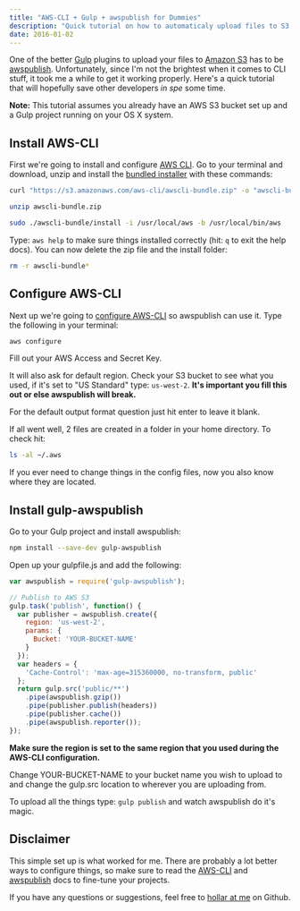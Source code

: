 ```yaml
---
title: "AWS-CLI + Gulp + awspublish for Dummies"
description: "Quick tutorial on how to automaticaly upload files to S3."
date: 2016-01-02
---
```

One of the better [Gulp](http://gulpjs.com/) plugins to upload your files to [Amazon S3](https://aws.amazon.com/s3/) has to be [awspublish](https://www.npmjs.com/package/gulp-awspublish). Unfortunately, since I'm not the brightest when it comes to CLI stuff, it took me a while to get it working properly. Here's a quick tutorial that will hopefully save other developers *in spe* some time.

**Note:** This tutorial assumes you already have an AWS S3 bucket set up and a Gulp project running on your OS X system.

## Install AWS-CLI

First we're going to install and configure [AWS CLI](https://aws.amazon.com/cli/ "Amazon Web Services Command Line Interface"). Go to your terminal and download, unzip and install the [bundled installer](http://docs.aws.amazon.com/cli/latest/userguide/installing.html#install-bundle-other-os) with these commands:

```bash
curl "https://s3.amazonaws.com/aws-cli/awscli-bundle.zip" -o "awscli-bundle.zip"
```

```bash
unzip awscli-bundle.zip
```

```bash
sudo ./awscli-bundle/install -i /usr/local/aws -b /usr/local/bin/aws
```

Type: `aws help` to make sure things installed correctly (hit: `q` to exit the help docs). You can now delete the zip file and the install folder:

```bash
rm -r awscli-bundle*
```

## Configure AWS-CLI

Next up we're going to [configure AWS-CLI](http://docs.aws.amazon.com/cli/latest/userguide/cli-chap-getting-started.html) so awspublish can use it. Type the following in your terminal:

```bash
aws configure
```

Fill out your AWS Access and Secret Key.

It will also ask for default region. Check your S3 bucket to see what you used, if it's set to "US Standard" type: `us-west-2`. **It's important you fill this out or else awspublish will break.**

For the default output format question just hit enter to leave it blank.

If all went well, 2 files are created in a folder in your home directory. To check hit:

```bash
ls -al ~/.aws
```

If you ever need to change things in the config files, now you also know where they are located.

## Install gulp-awspublish

Go to your Gulp project and install awspublish:

```bash
npm install --save-dev gulp-awspublish
```

Open up your gulpfile.js and add the following:

```js
var awspublish = require('gulp-awspublish');

// Publish to AWS S3
gulp.task('publish', function() {
  var publisher = awspublish.create({
    region: 'us-west-2',
    params: {
      Bucket: 'YOUR-BUCKET-NAME'
    }
  });
  var headers = {
    'Cache-Control': 'max-age=315360000, no-transform, public'
  };
  return gulp.src('public/**')
    .pipe(awspublish.gzip())
    .pipe(publisher.publish(headers))
    .pipe(publisher.cache())
    .pipe(awspublish.reporter());
});
```

**Make sure the region is set to the same region that you used during the AWS-CLI configuration.**

Change YOUR-BUCKET-NAME to your bucket name you wish to upload to and change the gulp.src location to wherever you are uploading from.

To upload all the things type: `gulp publish` and watch awspublish do it's magic.

## Disclaimer

This simple set up is what worked for me. There are probably a lot better ways to configure things, so make sure to read the [AWS-CLI](https://aws.amazon.com/documentation/cli/) and [awspublish](https://github.com/pgherveou/gulp-awspublish) docs to fine-tune your projects.

If you have any questions or suggestions, feel free to [hollar at me](https://github.com/huphtur/huphtur.github.io/issues) on Github.
